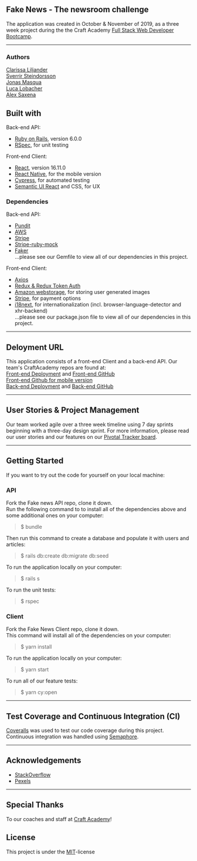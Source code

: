 ## Fake News - The newsroom challenge

The application was created in October & November of 2019, as a three week project during the the Craft Academy [Full Stack Web Developer Bootcamp](https://craftacademy.se/english/). 

---
### Authors
[Clarissa Liljander](https://github.com/clalil)  
[Sverrir Steindorsson](https://github.com/shsteindorsson)  
[Jonas Masqua]()  
[Luca Lobacher]()  
[Alex Saxena]()  

## Built with  
Back-end API:
- [Ruby on Rails](https://rubyonrails.org/), version 6.0.0  
- [RSpec](https://rspec.info/), for unit testing  

Front-end Client:
- [React](https://rspec.info/), version 16.11.0  
- [React Native](https://github.com/facebook/react-native), for the mobile version  
- [Cypress](https://www.cypress.io/), for automated testing  
- [Semantic UI React](https://react.semantic-ui.com/) and CSS, for UX 

### Dependencies  
Back-end API:
* [Pundit](https://github.com/varvet/pundit)
* [AWS](https://rubygems.org/gems/aws-sdk-s3/versions/1.0.0.rc2)  
* [Stripe](https://github.com/stripe/stripe-ruby)  
* [Stripe-ruby-mock](https://github.com/rebelidealist/stripe-ruby-mock)
* [Faker](https://github.com/faker-ruby/faker)  
...please see our Gemfile to view all of our dependencies in this project. 

Front-end Client:
* [Axios](https://github.com/axios/axios)
* [Redux & Redux Token Auth](https://github.com/kylecorbelli/redux-token-auth)
* [Amazon webstorage](https://aws.amazon.com/), for storing user generated images 
* [Stripe](https://stripe.com/), for payment options
* [i18next](https://www.i18next.com/), for internationalization (incl. browser-language-detector and xhr-backend)  
...please see our package.json file to view all of our dependencies in this project.  

---
## Deloyment URL
This application consists of a front-end Client and a back-end API. Our team's CraftAcademy repos are found at:  
[Front-end Deployment](https://newsroom-fake-news.netlify.com/) and [Front-end GitHub](https://github.com/CraftAcademy/fake_news_client)  
[Front-end Github for mobile version](https://github.com/CraftAcademy/fake_news_mobile)  
[Back-end Deployment](https://.herokuapp.com/) and [Back-end GitHub](https://github.com/CraftAcademy/fake_news_backend)

---
## User Stories & Project Management
Our team worked agile over a three week timeline using 7 day sprints beginning with a three-day design sprint. For more information, please read our user stories and our features on our [Pivotal Tracker board](https://www.pivotaltracker.com/n/projects/2407392). 

---
## Getting Started
If you want to try out the code for yourself on your local machine:  
### API
Fork the Fake news API repo, clone it down.  
Run the following command to to install all of the dependencies above and some additional ones on your computer:
>$ bundle   

Then run this command to create a database and populate it with users and articles:  
>$ rails db:create db:migrate db:seed
  
To run the application locally on your computer:
>$ rails s  

To run the unit tests:
>$ rspec

### Client
Fork the Fake News Client repo, clone it down.  
This command will install all of the dependencies on your computer: 
>$ yarn install

To run the application locally on your computer:
>$ yarn start

To run all of our feature tests:
>$ yarn cy:open

---
## Test Coverage and Continuous Integration (CI)
[Coveralls](https://coveralls.io/) was used to test our code coverage during this project.  
Continuous integration was handled using [Semaphore](https://semaphoreci.com/).  

---
## Acknowledgements
- [StackOverflow](https://stackoverflow.com/)
- [Pexels](https://www.pexels.com/)

---
## Special Thanks
To our coaches and staff at [Craft Academy](https://craftacademy.se/)!

## License
This project is under the [MIT](https://opensource.org/licenses/MIT)-license
